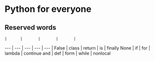 # Python for everyone
## Reserved words

    |      |       |       |       |
--- | ---  | ---   | ---   | ---   |
False |  class |  return | is  |    finally
None  |  if    |  for    | lambda | continue
and   |  def   |  form   | while  | nonlocal
